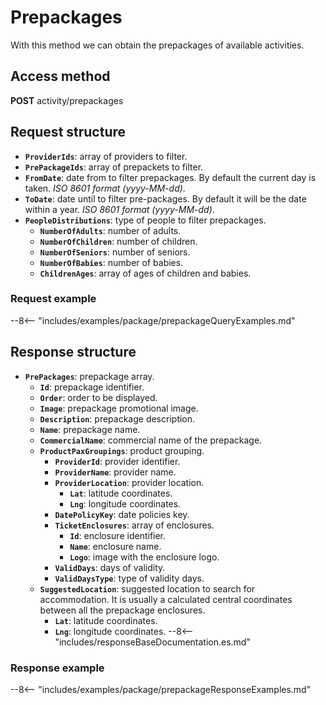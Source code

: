 # Prepackages

With this method we can obtain the prepackages of available activities.

## Access method

**POST** activity/prepackages

## Request structure

- **``ProviderIds``**: array of providers to filter.
- **``PrePackageIds``**: array of prepackets to filter.
- **``FromDate``**: date from to filter prepackages. By default the current day is taken. *ISO 8601 format (yyyy-MM-dd)*.
- **``ToDate``**: date until to filter pre-packages. By default it will be the date within a year. *ISO 8601 format (yyyy-MM-dd)*.
- **``PeopleDistributions``**: type of people to filter prepackages.
    - **``NumberOfAdults``**: number of adults.
    - **``NumberOfChildren``**: number of children.
    - **``NumberOfSeniors``**: number of seniors.
    - **``NumberOfBabies``**: number of babies.
    - **``ChildrenAges``**: array of ages of children and babies.

### Request example

--8<-- "includes/examples/package/prepackageQueryExamples.md"

## Response structure

- **``PrePackages``**: prepackage array.
    - **``Id``**: prepackage identifier.
    - **``Order``**: order to be displayed.
    - **``Image``**: prepackage promotional image.
    - **``Description``**: prepackage description.
    - **``Name``**: prepackage name.
    - **``CommercialName``**: commercial name of the prepackage.
    - **``ProductPaxGroupings``**: product grouping.
        - **``ProviderId``**: provider identifier.
        - **``ProviderName``**: provider name.
        - **``ProviderLocation``**: provider location.
            - **`Lat`**: latitude coordinates.
            - **`Lng`**: longitude coordinates.
        - **``DatePolicyKey``**: date policies key.
        - **``TicketEnclosures``**: array of enclosures.
            - **``Id``**: enclosure identifier.
            - **``Name``**: enclosure name.
            - **``Logo``**: image with the enclosure logo.
        - **``ValidDays``**: days of validity.
        - **``ValidDaysType``**: type of validity days.
    - **``SuggestedLocation``**: suggested location to search for accommodation. It is usually a calculated central coordinates between all the prepackage enclosures.
        - **`Lat`**: latitude coordinates.
        - **`Lng`**: longitude coordinates.
--8<-- "includes/responseBaseDocumentation.es.md"

### Response example

--8<-- "includes/examples/package/prepackageResponseExamples.md"
